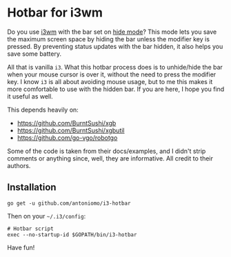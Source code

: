 # Hotbar for i3wm

Do you use [i3wm](https://i3wm.org) with the bar set on [hide
mode](https://i3wm.org/docs/userguide.html#_display_mode)? This mode lets you
save the maximum screen space by hiding the bar unless the modifier key is
pressed. By preventing status updates with the bar hidden, it also helps you
save some battery.

All that is vanilla `i3`. What this hotbar process does is to unhide/hide the
bar when your mouse cursor is over it, without the need to press the modifier
key. I know `i3` is all about avoiding mouse usage, but to me this makes it more
comfortable to use with the hidden bar. If you are here, I hope you find it
useful as well.

This depends heavily on:

- https://github.com/BurntSushi/xgb
- https://github.com/BurntSushi/xgbutil
- https://github.com/go-vgo/robotgo

Some of the code is taken from their docs/examples, and I didn't strip comments
or anything since, well, they are informative. All credit to their authors.

## Installation

```
go get -u github.com/antoniomo/i3-hotbar
```

Then on your `~/.i3/config`:

```
# Hotbar script
exec --no-startup-id $GOPATH/bin/i3-hotbar
```

Have fun!
